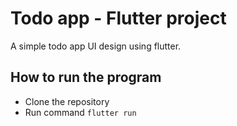 # Todo app - Flutter project

A simple todo app UI design using flutter.

## How to run the program

- Clone the repository
- Run command `flutter run`

